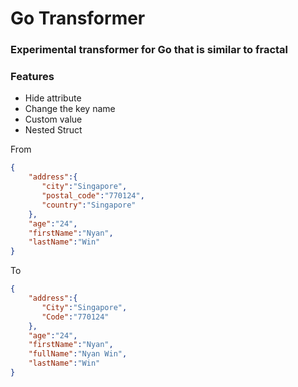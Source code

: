 # Go Transformer 

### Experimental transformer for Go that is similar to fractal

### Features

* Hide attribute
* Change the key name
* Custom value
* Nested Struct

From

```json
{
    "address":{
       "city":"Singapore",
       "postal_code":"770124",
       "country":"Singapore"
    },
    "age":"24",
    "firstName":"Nyan",
    "lastName":"Win"
}
```

To

```json
{
    "address":{
       "City":"Singapore",
       "Code":"770124"
    },
    "age":"24",
    "firstName":"Nyan",
    "fullName":"Nyan Win",
    "lastName":"Win"
}
```
